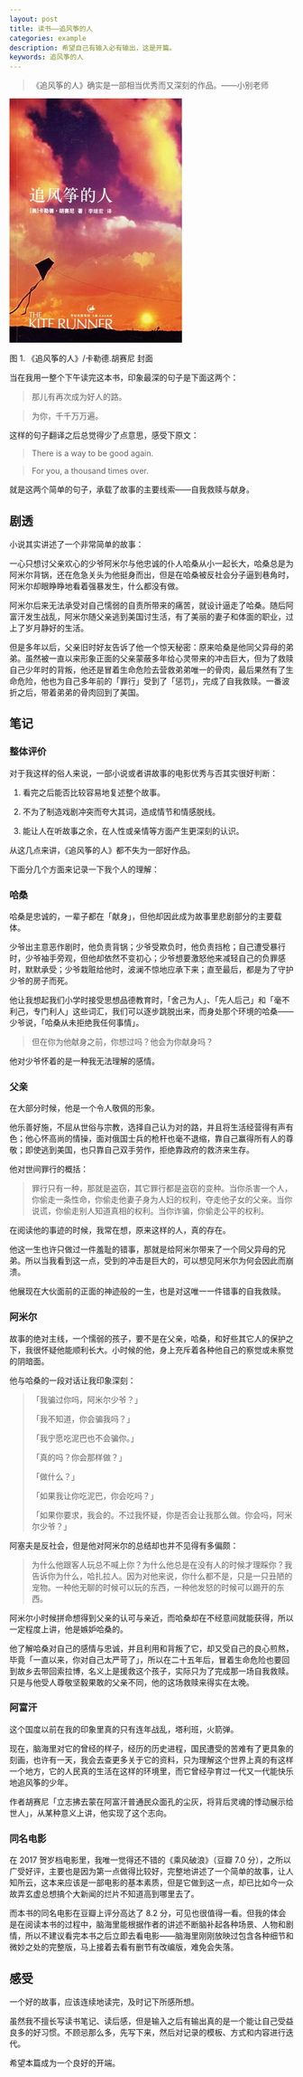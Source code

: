 ```yaml
---
layout: post
title: 读书——追风筝的人
categories: example
description: 希望自己有输入必有输出，这是开篇。
keywords: 追风筝的人
---
```


> 《追风筝的人》确实是一部相当优秀而又深刻的作品。——小别老师

![](/images/blog/the-kite-runner.png)

图 1. 《追风筝的人》/卡勒德.胡赛尼 封面

当在我用一整个下午读完这本书，印象最深的句子是下面这两个：

> 那儿有再次成为好人的路。

> 为你，千千万万遍。

这样的句子翻译之后总觉得少了点意思，感受下原文：

> There is a way to be good again.

> For you, a thousand times over.

就是这两个简单的句子，承载了故事的主要线索——自我救赎与献身。

## 剧透

小说其实讲述了一个非常简单的故事：

一心只想讨父亲欢心的少爷阿米尔与他忠诚的仆人哈桑从小一起长大，哈桑总是为阿米尔背锅，还在危急关头为他挺身而出，但是在哈桑被反社会分子逼到巷角时，阿米尔却眼睁睁地看着强暴发生，什么都没有做。

阿米尔后来无法承受对自己懦弱的自责所带来的痛苦，就设计逼走了哈桑。随后阿富汗发生战乱，阿米尔随父亲逃到美国讨生活，有了美丽的妻子和体面的职业，过上了岁月静好的生活。

但是多年以后，父亲旧时好友告诉了他一个惊天秘密：原来哈桑是他同父异母的弟弟。虽然被一直以来形象正面的父亲蒙蔽多年给心灵带来的冲击巨大，但为了救赎自己少年时的背叛，他还是冒着生命危险去营救弟弟唯一的骨肉，最后果然有了生命危险，他也为自己多年前的「罪行」受到了「惩罚」，完成了自我救赎。一番波折之后，带着弟弟的骨肉回到了美国。

## 笔记

### 整体评价

对于我这样的俗人来说，一部小说或者讲故事的电影优秀与否其实很好判断：

1. 看完之后能否比较容易地复述整个故事。

2. 不为了制造戏剧冲突而夸大其词，造成情节和情感脱线。

3. 能让人在听故事之余，在人性或亲情等方面产生更深刻的认识。

从这几点来讲，《追风筝的人》都不失为一部好作品。

下面分几个方面来记录一下我个人的理解：

### 哈桑

哈桑是忠诚的，一辈子都在「献身」，但他却因此成为故事里悲剧部分的主要载体。

少爷出主意恶作剧时，他负责背锅；少爷受欺负时，他负责挡枪；自己遭受暴行时，少爷袖手旁观，但他却依然不变初心；少爷想要激怒他来减轻自己的负罪感时，默默承受；少爷栽赃给他时，波澜不惊地应承下来；直至最后，都是为了守护少爷的房子而死。

他让我想起我们小学时接受思想品德教育时，「舍己为人」、「先人后己」和「毫不利己，专门利人」这些词汇，我们可以逐步跳脱出来，而身处那个环境的哈桑——少爷说，「哈桑从未拒绝我任何事情」。

> 但在你为他献身之前，你想过吗？他会为你献身吗？

他对少爷怀着的是一种我无法理解的感情。

### 父亲

在大部分时候，他是一个令人敬佩的形象。

他乐善好施，不屈从世俗与宗教，选择自己认为对的路，并且将生活经营得有声有色；他心怀高尚的情操，面对俄国士兵的枪杆也毫不退缩，靠自己赢得所有人的尊敬；即使逃到美国，也只靠自己双手劳作，拒绝靠政府的救济来生存。

他对世间罪行的概括：

> 罪行只有一种，那就是盗窃，其它罪行都是盗窃的变种。当你杀害一个人，你偷走一条性命，你偷走他妻子身为人妇的权利，夺走他子女的父亲。当你说谎，你偷走别人知道真相的权利。当你诈骗，你偷走公平的权利。

在阅读他的事迹的时候，我常在想，原来这样的人，真的存在。

他这一生也许只做过一件羞耻的错事，那就是给阿米尔带来了一个同父异母的兄弟。所以当我看到这一点，受到的冲击是巨大的，可以想见阿米尔为何会因此而崩溃。

他展现在大伙面前的正面的神迹般的一生，也是对这唯一一件错事的自我救赎。

### 阿米尔

故事的绝对主线，一个懦弱的孩子，要不是在父亲，哈桑，和好些其它人的保护之下，我很怀疑他能顺利长大。小时候的他，身上充斥着各种他自己的察觉或未察觉的阴暗面。

他与哈桑的一段对话让我印象深刻：

> 「我骗过你吗，阿米尔少爷？」
>
> 「我不知道，你会骗我吗？」
>
> 「我宁愿吃泥巴也不会骗你。」
>
> 「真的吗？你会那样做？」
>
> 「做什么？」
>
> 「如果我让你吃泥巴，你会吃吗？」
>
> 「如果你要求，我会的。不过我怀疑，你是否会让我那么做。你会吗，阿米尔少爷？」

阿塞夫是反社会，但是他对阿米尔的总结却也并不见得有多偏颇：

> 为什么他跟客人玩总不喊上你？为什么他总是在没有人的时候才理睬你？我告诉你为什么，哈扎拉人。因为对他来说，你什么都不是，只是一只丑陋的宠物。一种他无聊的时候可以玩的东西，一种他发怒的时候可以踢开的东西。

阿米尔小时候拼命想得到父亲的认可与亲近，而哈桑却在不经意间就能获得，所以一定程度上讲，他是嫉妒哈桑的。

他了解哈桑对自己的感情与忠诚，并且利用和背叛了它，却又受自己的良心煎熬，毕竟「一直以来，你对自己太严苛了」，所以在二十五年后，冒着生命危险也要回到故乡去带回索拉博，名义上是援救这个孩子，实际只为了完成那一场自我救赎。只是与他受人尊敬坚毅果敢的父亲不同，他的这场救赎来得实在太晚。

### 阿富汗

这个国度以前在我的印象里真的只有连年战乱，塔利班，火箭弹。

现在，脑海里对它的曾经的样子，经历的历史进程，国民遭受的苦难有了更具象的刻画，也许有一天，我会去查更多关于它的资料，只为理解这个世界上真的有这样一个地方，它的人民真的生活在这样的环境里，而它曾经孕育过一代又一代能快乐地追风筝的少年。

作者胡赛尼「立志拂去蒙在阿富汗普通民众面孔的尘灰，将背后灵魂的悸动展示给世人」，从某种意义上讲，他实现了这个志向。

### 同名电影

在 2017 贺岁档电影里，我唯一觉得还不错的《乘风破浪》（豆瓣 7.0 分），之所以广受好评，主要也是因为第一点做得比较好，完整地讲述了一个简单的故事，让人知所云，这本来应该是一部电影的基本素质，但是它做到这一点，却已比如今一众故弄玄虚总想搞个大新闻的烂片不知道高到哪里去了。

而本书的同名电影在豆瓣上评分高达了 8.2 分，可见也很值得一看。但我的体会是在阅读本书的过程中，脑海里能根据作者的讲述不断脑补起各种场景、人物和剧情，所以不建议看完本书之后立即去看电影——脑海里刚刚放映过包含各种细节和微妙之处的完整版，马上接着去看有删节有改编版，难免会失落。

## 感受

一个好的故事，应该连续地读完，及时记下所感所想。

虽然我不擅长写读书笔记、读后感，但是输入之后有输出真的是一个能让自己受益良多的好习惯。不顾忌那么多，先写下来，然后对记录的模板、方式和内容进行迭代。

希望本篇成为一个良好的开端。

